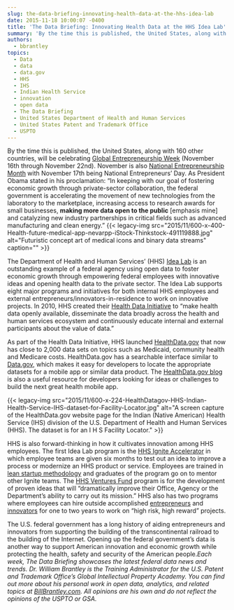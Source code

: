 ```yaml
---
slug: the-data-briefing-innovating-health-data-at-the-hhs-idea-lab
date: 2015-11-18 10:00:07 -0400
title: 'The Data Briefing: Innovating Health Data at the HHS Idea Lab'
summary: 'By the time this is published, the United States, along with 160 other countries, will be celebrating Global Entrepreneurship Week (November 16th through November 22nd). November is also National Entrepreneurship Month with November 17th being National Entrepreneurs’ Day. As President Obama stated in his proclamation: &ldquo;In keeping with our goal of fostering economic growth through private-sector collaboration,'
authors:
  - bbrantley
topics:
  - Data
  - data
  - data.gov
  - HHS
  - IHS
  - Indian Health Service
  - innovation
  - open data
  - The Data Briefing
  - United States Department of Health and Human Services
  - United States Patent and Trademark Office
  - USPTO
---
```


By the time this is published, the United States, along with 160 other countries, will be celebrating <a href="http://wearegen.co/gew" target="_blank">Global Entrepreneurship Week</a> (November 16th through November 22nd). November is also <a href="https://www.whitehouse.gov/the-press-office/2015/11/02/presidential-proclamation-national-entrepreneurship-month-2015" target="_blank">National Entrepreneurship Month</a> with November 17th being National Entrepreneurs’ Day. As President Obama stated in his proclamation: “In keeping with our goal of fostering economic growth through private-sector collaboration, the federal government is accelerating the movement of new technologies from the laboratory to the marketplace, increasing access to research awards for small businesses, **making more data open to the public** [emphasis mine] and catalyzing new industry partnerships in critical fields such as advanced manufacturing and clean energy.” {{< legacy-img src="2015/11/600-x-400-Health-future-medical-app-nevarpp-iStock-Thinkstock-491119888.jpg" alt="Futuristic concept art of medical icons and binary data streams" caption="" >}} 

The Department of Health and Human Services’ (HHS) <a href="http://www.hhs.gov/idealab/what-we-do/" target="_blank">Idea Lab</a> is an outstanding example of a federal agency using open data to foster economic growth through empowering federal employees with innovative ideas and opening health data to the private sector. The Idea Lab supports eight major programs and initiatives for both internal HHS employees and external entrepreneurs/innovators-in-residence to work on innovative projects. In 2010, HHS created their <a href="http://www.hhs.gov/idealab/what-we-do/health-data/" target="_blank">Health Data Initiative</a> to “make health data openly available, disseminate the data broadly across the health and human services ecosystem and continuously educate internal and external participants about the value of data.”

As part of the Health Data Initiative, HHS launched <a href="http://www.healthdata.gov/" target="_blank">HealthData.gov</a> that now has close to 2,000 data sets on topics such as Medicaid, community health and Medicare costs. HealthData.gov has a searchable interface similar to <a href="http://www.data.gov/" target="_blank">Data.gov</a>, which makes it easy for developers to locate the appropriate datasets for a mobile app or similar data product. The <a href="http://www.healthdata.gov/blog" target="_blank">HealthData.gov blog</a> is also a useful resource for developers looking for ideas or challenges to build the next great health mobile app.

{{< legacy-img src="2015/11/600-x-224-HealthDatagov-HHS-Indian-Health-Service-IHS-dataset-for-Facility-Locator.jpg" alt="A screen capture of the HealthData.gov website page for the Indian (Native American) Health Service (IHS) division of the U.S. Department of Health and Human Services (HHS). The dataset is for an I H S Facility Locator." >}}

HHS is also forward-thinking in how it cultivates innovation among HHS employees. The first Idea Lab program is the <a href="http://www.hhs.gov/idealab/what-we-do/hhs-ignite/" target="_blank">HHS Ignite Accelerator</a> in which employee teams are given six months to test out an idea to improve a process or modernize an HHS product or service. Employees are trained in <a href="http://theleanstartup.com/principles" target="_blank">lean startup methodology</a> and graduates of the program go on to mentor other Ignite teams. The <a href="http://www.hhs.gov/idealab/what-we-do/hhs-ventures/" target="_blank">HHS Ventures Fund</a> program is for the development of proven ideas that will “dramatically improve their Office, Agency or the Department’s ability to carry out its mission.” HHS also has two programs where employees can hire outside accomplished <a href="http://www.hhs.gov/idealab/what-we-do/hhs-entrepreneurs/" target="_blank">entrepreneurs</a> and <a href="http://www.hhs.gov/idealab/what-we-do/hhs-innovator-in-residence/" target="_blank">innovators</a> for one to two years to work on “high risk, high reward” projects.

The U.S. federal government has a long history of aiding entrepreneurs and innovators from supporting the building of the transcontinental railroad to the building of the Internet. Opening up the federal government’s data is another way to support American innovation and economic growth while protecting the health, safety and security of the American people._Each week, The Data Briefing showcases the latest federal data news and trends._
_Dr. William Brantley is the Training Administrator for the U.S. Patent and Trademark Office’s Global Intellectual Property Academy. You can find out more about his personal work in open data, analytics, and related topics at <a href="http://billbrantley.com" target="_blank">BillBrantley.com</a>. All opinions are his own and do not reflect the opinions of the USPTO or GSA._